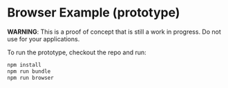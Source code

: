 # Browser Example (prototype)

**WARNING**: This is a proof of concept that is still a work in progress. Do not use for your applications.

To run the prototype, checkout the repo and run:

```bash
npm install
npm run bundle
npm run browser
```
